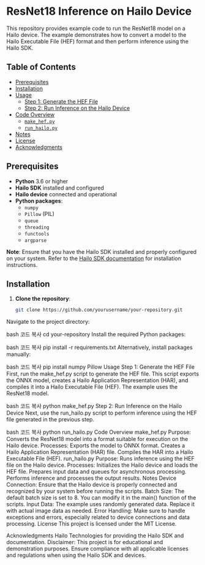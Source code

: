 # ResNet18 Inference on Hailo Device

This repository provides example code to run the ResNet18 model on a Hailo device. The example demonstrates how to convert a model to the Hailo Executable File (HEF) format and then perform inference using the Hailo SDK.

## Table of Contents

- [Prerequisites](#prerequisites)
- [Installation](#installation)
- [Usage](#usage)
  - [Step 1: Generate the HEF File](#step-1-generate-the-hef-file)
  - [Step 2: Run Inference on the Hailo Device](#step-2-run-inference-on-the-hailo-device)
- [Code Overview](#code-overview)
  - [`make_hef.py`](#make_hefpy)
  - [`run_hailo.py`](#run_hailopy)
- [Notes](#notes)
- [License](#license)
- [Acknowledgments](#acknowledgments)

## Prerequisites

- **Python** 3.6 or higher
- **Hailo SDK** installed and configured
- **Hailo device** connected and operational
- **Python packages**:
  - `numpy`
  - `Pillow` (PIL)
  - `queue`
  - `threading`
  - `functools`
  - `argparse`

**Note**: Ensure that you have the Hailo SDK installed and properly configured on your system. Refer to the [Hailo SDK documentation](https://docs.hailo.ai/) for installation instructions.

## Installation

1. **Clone the repository**:

   ```bash
   git clone https://github.com/yourusername/your-repository.git
Navigate to the project directory:

bash
코드 복사
cd your-repository
Install the required Python packages:

bash
코드 복사
pip install -r requirements.txt
Alternatively, install packages manually:

bash
코드 복사
pip install numpy Pillow
Usage
Step 1: Generate the HEF File
First, run the make_hef.py script to generate the HEF file. This script exports the ONNX model, creates a Hailo Application Representation (HAR), and compiles it into a Hailo Executable File (HEF). The example uses the ResNet18 model.

bash
코드 복사
python make_hef.py
Step 2: Run Inference on the Hailo Device
Next, use the run_hailo.py script to perform inference using the HEF file generated in the previous step.

bash
코드 복사
python run_hailo.py
Code Overview
make_hef.py
Purpose: Converts the ResNet18 model into a format suitable for execution on the Hailo device.
Processes:
Exports the model to ONNX format.
Creates a Hailo Application Representation (HAR) file.
Compiles the HAR into a Hailo Executable File (HEF).
run_hailo.py
Purpose: Runs inference using the HEF file on the Hailo device.
Processes:
Initializes the Hailo device and loads the HEF file.
Prepares input data and queues for asynchronous processing.
Performs inference and processes the output results.
Notes
Device Connection: Ensure that the Hailo device is properly connected and recognized by your system before running the scripts.
Batch Size: The default batch size is set to 8. You can modify it in the main() function of the scripts.
Input Data: The example uses randomly generated data. Replace it with actual image data as needed.
Error Handling: Make sure to handle exceptions and errors, especially related to device connections and data processing.
License
This project is licensed under the MIT License.

Acknowledgments
Hailo Technologies for providing the Hailo SDK and documentation.
Disclaimer: This project is for educational and demonstration purposes. Ensure compliance with all applicable licenses and regulations when using the Hailo SDK and devices.
